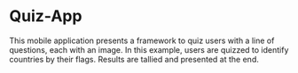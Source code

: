 # Quiz-App
This mobile application presents a framework to quiz users with a line of questions, each with an image. In this example, users are quizzed to identify countries by their flags. Results are tallied and presented at the end.
